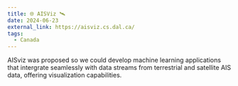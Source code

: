 ```yaml
---
title: 🌐 AISViz 🛰️
date: 2024-06-23
external_link: https://aisviz.cs.dal.ca/
tags:
  - Canada
---
```


AISviz was proposed so we could develop machine learning applications that intergrate seamlessly with data streams from terrestrial and satellite AIS data, offering visualization capabilities.

<!--more-->
